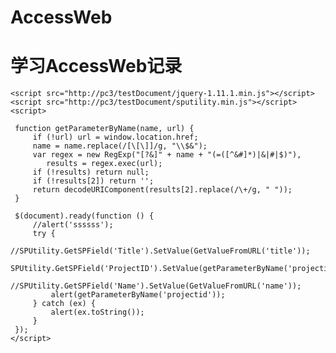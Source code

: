 # AccessWeb
学习AccessWeb记录 
===========

    <script src="http://pc3/testDocument/jquery-1.11.1.min.js"></script>
    <script src="http://pc3/testDocument/sputility.min.js"></script>
    <script>
    
     function getParameterByName(name, url) {
         if (!url) url = window.location.href;
         name = name.replace(/[\[\]]/g, "\\$&");
         var regex = new RegExp("[?&]" + name + "(=([^&#]*)|&|#|$)"),
            results = regex.exec(url);
         if (!results) return null;
         if (!results[2]) return '';
         return decodeURIComponent(results[2].replace(/\+/g, " "));
     }
    
     $(document).ready(function () {
         //alert('ssssss');
         try {
             //SPUtility.GetSPField('Title').SetValue(GetValueFromURL('title'));
             SPUtility.GetSPField('ProjectID').SetValue(getParameterByName('projectid'));
             //SPUtility.GetSPField('Name').SetValue(GetValueFromURL('name'));
             alert(getParameterByName('projectid'));
         } catch (ex) {
             alert(ex.toString());
         }
     });
    </script>

